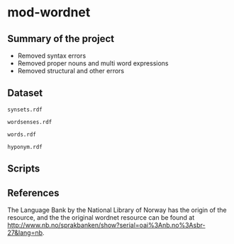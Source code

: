 # mod-wordnet

## Summary of the project
- Removed syntax errors
- Removed proper nouns and multi word expressions
- Removed structural and other errors

## Dataset
`synsets.rdf`

`wordsenses.rdf`

`words.rdf`

`hyponym.rdf`

## Scripts

## References
The Language Bank by the National Library of Norway has the origin of the resource, and the 
the original wordnet resource can be found at http://www.nb.no/sprakbanken/show?serial=oai%3Anb.no%3Asbr-27&lang=nb.
